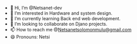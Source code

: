 - 👋 Hi, I’m @Netsanet-dev
- 👀 I’m interested in Hardware and system design.
- 🌱 I’m currently learning Back end web development.
- 💞️ I’m looking to collaborate on Djano projects.
- 📫 How to reach me @Netsanetsolomonmulu@gmail.com
- 😄 Pronouns: Netsi
<!---
Netsanet-dev/Netsanet-dev is a ✨ special ✨ repository because its `README.md` (this file) appears on your GitHub profile.
You can click the Preview link to take a look at your changes.
--->
